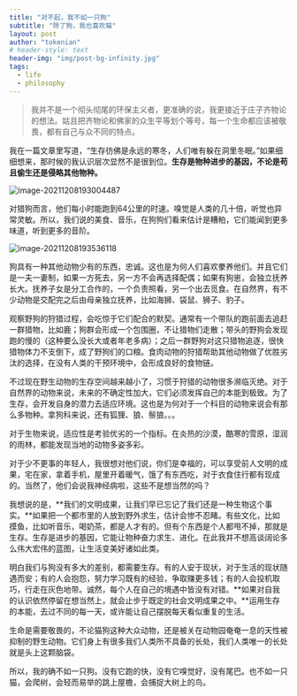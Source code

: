 ```yaml
---
title: "对不起，我不如一只狗"
subtitle: "除了狗，我也喜欢猫"
layout: post
author: "tokenian"
# header-style: text
header-img: "img/post-bg-infinity.jpg"
tags:
  - life
  - philosophy
---
```

> 我并不是一个彻头彻尾的环保主义者，更准确的说，我更接近于庄子齐物论的想法。姑且把齐物论和佛家的众生平等划个等号，每一个生命都应该被敬畏，都有自己与众不同的特点。

我在一篇文章里写道，“生存彷佛是永远的寒冬，人们唯有躲在洞里冬眠。”如果细细想来，那时候的我认识层次显然不是很到位。**生存是物种进步的基因，不论是苟且偷生还是侵略其他物种。**

![image-20211208193004487](https://gitee.com/tokenian/images-bed/raw/master/img/image-20211208193004487.png)

对猎狗而言，他们每小时能跑到64公里的时速。嗅觉是人类的几十倍，听觉也异常灵敏。所以，我们说的美食、音乐，在狗狗们看来估计是糟粕，它们能闻到更多味道，听到更多的音阶。

![image-20211208193536118](https://gitee.com/tokenian/images-bed/raw/master/img/image-20211208193536118.png)

狗具有一种其他动物少有的东西，忠诚。这也是为何人们喜欢豢养他们。并且它们是一夫一妻制，如果一方死去，另一方不会再选择配偶；如果有狗崽，会独立抚养长大。抚养子女是分工合作的，一个负责照看，另一个出去觅食。在自然界，有不少动物是交配完之后由母亲独立抚养，比如海狮、袋鼠、狮子、豹子。

观察野狗的狩猎过程，会吃惊于它们配合的默契。通常有一个带队的跑前面去追赶一群猎物，比如鹿；狗群会形成一个包围圈，不让猎物们走散；带头的野狗会发现跑的慢的（这种要么没长大或者年老多病）；之后一群野狗对这只猎物追逐，很快猎物体力不支倒下，成了野狗们的口粮。食肉动物的狩猎帮助其他动物做了优胜劣汰的选择，在没有人类的干预环境中，会形成良好的食物链。

不过现在野生动物的生存空间越来越小了，习惯于狩猎的动物很多濒临灭绝。对于自然界的动物来说，未来的不确定性加大，它们必须发挥自己的本能到极致。为了生存，会开发自身的潜力去适应环境。这也是为何对于一个科目的动物来说会有那么多物种。拿狗科来说，还有狐狸、狼、鬃狼。。。

对于生物来说，适应性是考验优劣的一个指标。在炎热的沙漠，酷寒的雪原，湿润的雨林，都能发现当地的动物多姿多彩。

对于少不更事的年轻人，我很想对他们说，你们是幸福的，可以享受前人文明的成果，宅在家，拿着手机，屋里开着暖气，饿了有东西吃，对于衣食住行都有现成的。当然了，他们会说我神经病啦，这些不是想当然的吗？

我想说的是，**我们的文明成果，让我们早已忘记了我们还是一种生物这个事实。**如果把一个都市里的人放到野外求生，估计会惨不忍睹。有些文化，比如摸鱼，比如听音乐，喝奶茶，都是人才有的。但有个东西是个人都甩不掉，那就是生存。生存是进步的基因，它能让物种奋力求生、进化。在此我并不想高谈阔论多么伟大宏伟的蓝图，让生活变美好诸如此类。

明白我们与狗没有多大的差别，都需要生存。有的人安于现状，对于生活的现状随遇而安；有的人会抱怨，努力学习既有的经验，争取赚更多钱；有的人会投机取巧，行走在灰色地带。诚然，每个人在自己的境遇中皆没有对错。**如果对自我的认识依然停留在想当然上，就会止步于既定的社会文明成果之中。**运用生存的本能，去过不同的每一天，或许能让自己摆脱每天看似重复的生活。

生命是需要敬畏的，不论猫狗这种大众动物，还是被关在动物园奄奄一息的天性被抑制的野生动物。它们身上有很多我们人类所不具备的长处，我们人类唯一的长处就是头上这颗脑袋。

所以，我的确不如一只狗。没有它跑的快，没有它嗅觉好，没有尾巴。也不如一只猫，会爬树，会轻而易举的跳上屋檐，会捕捉大树上的鸟。